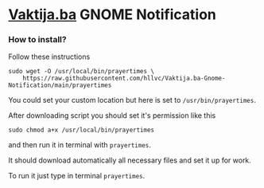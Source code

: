 # [Vaktija.ba](https://vaktija.ba) GNOME Notification

### How to install?
Follow these instructions
```
sudo wget -O /usr/local/bin/prayertimes \
	https://raw.githubusercontent.com/hllvc/Vaktija.ba-Gnome-Notification/main/prayertimes
```
You could set your custom location but here is set to `/usr/bin/prayertimes`.

After downloading script you should set it's permission like this

```
sudo chmod a+x /usr/local/bin/prayertimes
```

and then run it in terminal with `prayertimes`.

It should download automatically all necessary files and set it up for work.

To run it just type in terminal `prayertimes`.

